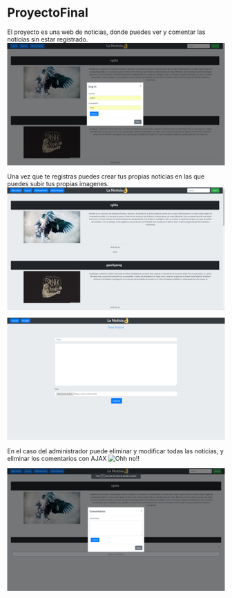 # ProyectoFinal
El proyecto es una web de noticias, donde puedes ver y comentar las noticias sin estar registrado.
![Ohh no!!](https://github.com/Raulmartin11/ProyectoFinalPHP/blob/master/proyectofinal2elretorno/capturas/Captura%20index%20no%20registrado.png)

Una vez que te registras puedes crear tus propias noticias en las que puedes subir tus propias imagenes.
![Ohh no!!](https://github.com/Raulmartin11/ProyectoFinalPHP/blob/master/proyectofinal2elretorno/capturas/Captura%20index%20registrado.png)

![Ohh no!!](https://github.com/Raulmartin11/ProyectoFinalPHP/blob/master/proyectofinal2elretorno/capturas/Captura%20nueva%20noticia.png)

En el caso del administrador puede eliminar y modificar todas las noticias, y eliminar los comentarios con AJAX
![Ohh no!!](https://github.com/Raulmartin11/ProyectoFinalPHP/blob/master/proyectofinal2elretorno/capturas/Captura%20administraci%C3%B3n.png)

![Ohh no!!](https://github.com/Raulmartin11/ProyectoFinalPHP/blob/master/proyectofinal2elretorno/capturas/Captura%20noticia.png)
